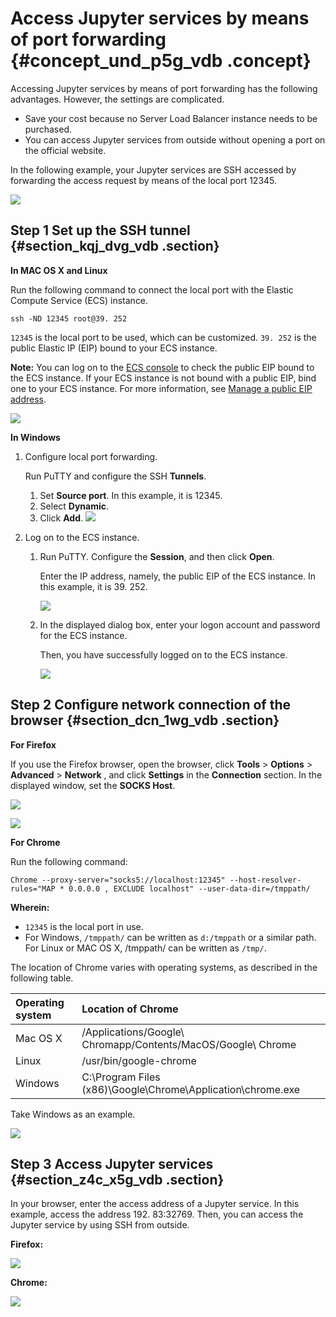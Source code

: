 # Access Jupyter services by means of port forwarding {#concept_und_p5g_vdb .concept}

Accessing Jupyter services by means of port forwarding has the following advantages. However, the settings are complicated.

-   Save your cost because no Server Load Balancer instance needs to be purchased.
-   You can access Jupyter services from outside without opening a port on the official website.

In the following example, your Jupyter services are SSH accessed by forwarding the access request by means of the local port 12345.

![](http://static-aliyun-doc.oss-cn-hangzhou.aliyuncs.com/assets/img/7429/15336968712130_en-US.png)

## Step 1 Set up the SSH tunnel {#section_kqj_dvg_vdb .section}

**In MAC OS X and Linux**

Run the following command to connect the local port with the Elastic Compute Service \(ECS\) instance.

```
ssh -ND 12345 root@39. 252
```

`12345` is the local port to be used, which can be customized. `39. 252` is the public Elastic IP \(EIP\) bound to your ECS instance.

**Note:** You can log on to the [ECS console](https://ecs.console.aliyun.com/#/home) to check the public EIP bound to the ECS instance. If your ECS instance is not bound with a public EIP, bind one to your ECS instance. For more information, see [Manage a public EIP address](https://www.alibabacloud.com/help/zh/doc-detail/51995.htm).

![](http://static-aliyun-doc.oss-cn-hangzhou.aliyuncs.com/assets/img/7429/15336968722131_en-US.png)

**In Windows**

1.  Configure local port forwarding.

    Run PuTTY and configure the SSH **Tunnels**.

    1.  Set **Source port**. In this example, it is 12345.
    2.  Select **Dynamic**.
    3.  Click **Add**.
    ![](http://static-aliyun-doc.oss-cn-hangzhou.aliyuncs.com/assets/img/7429/15336968722132_en-US.png)

2.  Log on to the ECS instance.
    1.  Run PuTTY. Configure the **Session**, and then click **Open**.

        Enter the IP address, namely, the public EIP of the ECS instance. In this example, it is 39. 252.

        ![](http://static-aliyun-doc.oss-cn-hangzhou.aliyuncs.com/assets/img/7429/15336968722133_en-US.png)

    2.  In the displayed dialog box, enter your logon account and password for the ECS instance.

        Then, you have successfully logged on to the ECS instance.

        ![](http://static-aliyun-doc.oss-cn-hangzhou.aliyuncs.com/assets/img/7429/15336968722134_en-US.png)


## Step 2 Configure network connection of the browser {#section_dcn_1wg_vdb .section}

**For Firefox**

If you use the Firefox browser, open the browser, click **Tools** \> **Options** \> **Advanced** \> **Network** , and click **Settings** in the **Connection** section. In the displayed window, set the **SOCKS Host**.

![](http://static-aliyun-doc.oss-cn-hangzhou.aliyuncs.com/assets/img/7429/15336968722135_en-US.png)

![](http://static-aliyun-doc.oss-cn-hangzhou.aliyuncs.com/assets/img/7429/15336968722136_en-US.png)

**For Chrome**

Run the following command:

```
Chrome --proxy-server="socks5://localhost:12345" --host-resolver-rules="MAP * 0.0.0.0 , EXCLUDE localhost" --user-data-dir=/tmppath/
```

**Wherein:**

-   `12345` is the local port in use.
-   For Windows, `/tmppath/` can be written as `d:/tmppath` or a similar path. For Linux or MAC OS X, /tmppath/ can be written as `/tmp/`.

The location of Chrome varies with operating systems, as described in the following table.

|Operating system|Location of Chrome|
|:---------------|:-----------------|
|Mac OS X|/Applications/Google\\ Chromapp/Contents/MacOS/Google\\ Chrome|
|Linux|/usr/bin/google-chrome|
|Windows|C:\\Program Files \(x86\)\\Google\\Chrome\\Application\\chrome.exe|

Take Windows as an example.

![](http://static-aliyun-doc.oss-cn-hangzhou.aliyuncs.com/assets/img/7429/15336968722137_en-US.png)

## Step 3 Access Jupyter services {#section_z4c_x5g_vdb .section}

In your browser, enter the access address of a Jupyter service. In this example, access the address 192. 83:32769. Then, you can access the Jupyter service by using SSH from outside.

**Firefox:**

![](http://static-aliyun-doc.oss-cn-hangzhou.aliyuncs.com/assets/img/7429/15336968722138_en-US.png)

**Chrome:**

![](http://static-aliyun-doc.oss-cn-hangzhou.aliyuncs.com/assets/img/7429/15336968722139_en-US.png)

